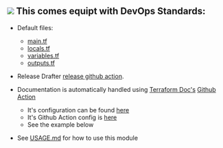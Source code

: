 ![](https://www.terraform.io/assets/images/logo-text-8c3ba8a6.svg)
This comes equipt with DevOps Standards:
---
- Default files:
  - [main.tf](main.tf)
  - [locals.tf](locals.tf)
  - [variables.tf](variables.tf)
  - [outputs.tf](outputs.tf)

- Release Drafter [release github action](https://github.com/release-drafter/release-drafter).

- Documentation is automatically handled using [Terraform Doc's](https://github.com/terraform-docs/terraform-docs) [Github Action](https://github.com/terraform-docs/gh-actions)
  - It's configuration can be found [here](.terraform-docs.yml)
  - It's Github Action config is [here](.github/workflows/documentation.yml)
  - See the example below
  
- See [USAGE.md](docs/USAGE.md) for how to use this module
